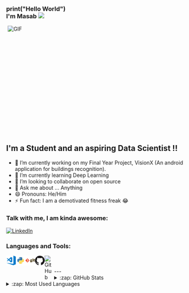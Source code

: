 ### print("Hello World") </br> I'm Masab <img src="https://raw.githubusercontent.com/MartinHeinz/MartinHeinz/master/wave.gif" width="30px">


 <img align="right" alt="GIF" src="https://cdn.dribbble.com/users/662463/screenshots/3281817/rolling_chair_reel_monchomasse.gif" width="500" height="320" />


## I'm a Student and an aspiring Data Scientist !!
- 🔭 I’m currently working on my Final Year Project, VisionX (An android application for buildings recognition).
- 🌱 I’m currently learning Deep Learning
- 👯 I’m looking to collaborate on open source
- 💬 Ask me about ... Anything
- 😄 Pronouns: He/Him
- ⚡ Fun fact: I am a demotivated fitness freak :joy:


### Talk with me, I am kinda awesome:
<a href="https://www.linkedin.com/in/masabumair/">
<img src="https://cdn.jsdelivr.net/npm/simple-icons@v3/icons/linkedin.svg" alt="LinkedIn" width="50" height="40">
</a>

<br />

### Languages and Tools:

<img align="left" alt="Visual Studio Code" width="26px" src="https://raw.githubusercontent.com/github/explore/80688e429a7d4ef2fca1e82350fe8e3517d3494d/topics/visual-studio-code/visual-studio-code.png"/>

<img align="left" alt="python" width="26px" src="https://raw.githubusercontent.com/github/explore/80688e429a7d4ef2fca1e82350fe8e3517d3494d/topics/python/python.png" />

<img align="left" alt="Git" width="26px" src="https://raw.githubusercontent.com/github/explore/80688e429a7d4ef2fca1e82350fe8e3517d3494d/topics/git/git.png" />

<img align="left" alt="GitHub" width="26px" src="https://raw.githubusercontent.com/github/explore/78df643247d429f6cc873026c0622819ad797942/topics/github/github.png" />

<img align="left" alt="GitHub" width="26px" src="https://www.programmersought.com/images/282/eb2c5acfb0cf98f7219e8195e43c5732.png" />


<br />
<br />
---

<details>
  <summary>:zap: GitHub Stats</summary>

  <img align="left" alt="Masab's GitHub Stats" src="https://github-readme-stats.vercel.app/api?username=masabumair023&show_icons=true&hide_border=true" />

</details>

<details>
  <summary>:zap: Most Used Languages</summary>

<img align="left" alt="Masab's GitHub Top Languages" src="https://github-readme-stats.vercel.app/api/top-langs/?username=masabumair023" />

</details>

[instagram]: https://www.instagram.com/iammasabumair/
[linkedin]:  https://www.linkedin.com/in/masabumair/
